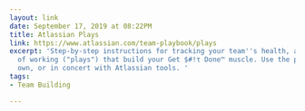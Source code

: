```yaml
---
layout: link
date: September 17, 2019 at 08:22PM
title: Atlassian Plays
link: https://www.atlassian.com/team-playbook/plays
excerpt: 'Step-by-step instructions for tracking your team''s health, and new ways
  of working ("plays") that build your Get $#!τ Done™ muscle. Use the plays on their
  own, or in concert with Atlassian tools. '
tags:
- Team Building

---
```

